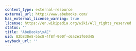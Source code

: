 ```yaml
---
content_type: external-resource
external_url: http://www.abebooks.com/
has_external_license_warning: true
license: https://en.wikipedia.org/wiki/All_rights_reserved
status: ''
title: "AbeBooks\xAE"
uid: 82b830e8-bbc8-4f8f-900f-c6a2e1f60d45
wayback_url: ''
---
```

